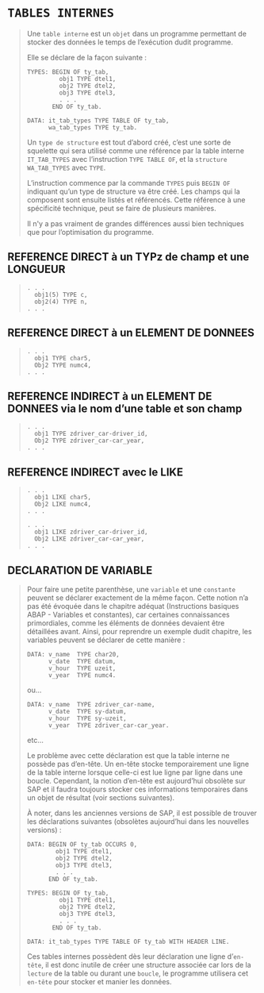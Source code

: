 # **`TABLES INTERNES`**

> Une `table interne` est un `objet` dans un programme permettant de stocker des données le temps de l’exécution dudit programme.
>
> Elle se déclare de la façon suivante :
>
> ```JS
> TYPES: BEGIN OF ty_tab,
>          obj1 TYPE dtel1,
>          obj2 TYPE dtel2,
>          obj3 TYPE dtel3,
>          . . .
>        END OF ty_tab.
>
> DATA: it_tab_types TYPE TABLE OF ty_tab,
>       wa_tab_types TYPE ty_tab.
> ```
>
> Un `type de structure` est tout d’abord créé, c’est une sorte de squelette qui sera utilisé comme une référence par la table interne `IT_TAB_TYPES` avec l’instruction `TYPE TABLE OF`, et la `structure WA_TAB_TYPES` avec `TYPE`.
>
> L’instruction commence par la commande `TYPES` puis `BEGIN OF` indiquant qu’un type de structure va être créé. Les champs qui la composent sont ensuite listés et référencés. Cette référence à une spécificité technique, peut se faire de plusieurs manières.
>
> Il n'y a pas vraiment de grandes différences aussi bien techniques que pour l’optimisation du programme.

## **REFERENCE DIRECT à un TYPz de champ et une LONGUEUR**

> ```JS
> . . .
>   obj1(5) TYPE c,
>   obj2(4) TYPE n,
> . . .
> ```

## **REFERENCE DIRECT à un ELEMENT DE DONNEES**

> ```JS
> . . .
>   obj1 TYPE char5,
>   Obj2 TYPE numc4,
> . . .
> ```

## **REFERENCE INDIRECT à un ELEMENT DE DONNEES via le nom d’une table et son champ**

> ```JS
> . . .
>   obj1 TYPE zdriver_car-driver_id,
>   Obj2 TYPE zdriver_car-car_year,
> . . .
> ```

## **REFERENCE INDIRECT avec le LIKE**

> ```JS
> . . .
>   obj1 LIKE char5,
>   Obj2 LIKE numc4,
> . . .
> ```
>
> ```JS
> . . .
>   obj1 LIKE zdriver_car-driver_id,
>   Obj2 LIKE zdriver_car-car_year,
> . . .
> ```

## **DECLARATION DE VARIABLE**

> Pour faire une petite parenthèse, une `variable` et une `constante` peuvent se déclarer exactement de la même façon. Cette notion n’a pas été évoquée dans le chapitre adéquat (Instructions basiques ABAP - Variables et constantes), car certaines connaissances primordiales, comme les éléments de données devaient être détaillées avant. Ainsi, pour reprendre un exemple dudit chapitre, les variables peuvent se déclarer de cette manière :
>
> ```JS
> DATA: v_name  TYPE char20,
>       v_date  TYPE datum,
>       v_hour  TYPE uzeit,
>       v_year  TYPE numc4.
> ```
>
> ou...
>
> ```JS
> DATA: v_name  TYPE zdriver_car-name,
>       v_date  TYPE sy-datum,
>       v_hour  TYPE sy-uzeit,
>       v_year  TYPE zdriver_car-car_year.
> ```
>
> etc...
>
> Le problème avec cette déclaration est que la table interne ne possède pas d’en-tête. Un en-tête stocke temporairement une ligne de la table interne lorsque celle-ci est lue ligne par ligne dans une boucle. Cependant, la notion d’en-tête est aujourd’hui obsolète sur SAP et il faudra toujours stocker ces informations temporaires dans un objet de résultat (voir sections suivantes).
>
> À noter, dans les anciennes versions de SAP, il est possible de trouver les déclarations suivantes (obsolètes aujourd’hui dans les nouvelles versions) :
>
> ```JS
> DATA: BEGIN OF ty_tab OCCURS 0,
>         obj1 TYPE dtel1,
>         obj2 TYPE dtel2,
>         obj3 TYPE dtel3,
>         . . .
>       END OF ty_tab.
> ```
>
> ```JS
> TYPES: BEGIN OF ty_tab,
>          obj1 TYPE dtel1,
>          obj2 TYPE dtel2,
>          obj3 TYPE dtel3,
>          . . .
>        END OF ty_tab.
>
> DATA: it_tab_types TYPE TABLE OF ty_tab WITH HEADER LINE.
> ```
>
> Ces tables internes possèdent dès leur déclaration une ligne d’`en-tête`, il est donc inutile de créer une structure associée car lors de la `lecture` de la table ou durant une `boucle`, le programme utilisera cet `en-tête` pour stocker et manier les données.
